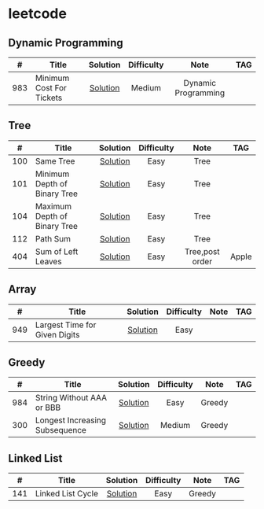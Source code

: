 # leetcode

## Dynamic Programming

| # |  Title           |Solution  |Difficulty |Note|TAG|
|------------| ------------- |:-------------:| :-----:|:-----:|:-----:|
| 983 | Minimum Cost For Tickets       |  [Solution](https://github.com/sugur/leetcode/blob/master/src/main/java/idv/swtang/leetcode/dynamic_programming/MinimumCostForTickets.java) | Medium |Dynamic Programming||


## Tree

| # |  Title           |Solution  |Difficulty |Note|TAG|
|------------| ------------- |:-------------:| :-----:|:-----:|:-----:|
| 100 | Same Tree       |  [Solution](https://github.com/sugur/leetcode/blob/master/src/main/java/idv/swtang/leetcode/tree/SameTree.java) | Easy |Tree||
| 101 |Minimum Depth of Binary Tree       |  [Solution](https://github.com/sugur/leetcode/blob/master/src/main/java/idv/swtang/leetcode/tree/MinimumDepthOfBinaryTree.java) | Easy |Tree||
| 104 |  Maximum Depth of Binary Tree       |  [Solution](https://github.com/sugur/leetcode/blob/master/src/main/java/idv/swtang/leetcode/tree/MaximumDepthofBinaryTree.java) | Easy |Tree||
| 112 | Path Sum       |  [Solution](https://github.com/sugur/leetcode/blob/master/src/main/java/idv/swtang/leetcode/tree/PathSum.java) | Easy |Tree||
| 404 | Sum of Left Leaves |  [Solution](https://github.com/sugur/leetcode/blob/master/src/main/java/idv/swtang/leetcode/tree/SumOfLeftLeaves.java) | Easy |Tree,post order|Apple|


## Array

| # |  Title           |Solution  |Difficulty |Note|TAG|
|------------| ------------- |:-------------:| :-----:|:-----:|:-----:|
| 949 | Largest Time for Given Digits      |  [Solution](https://github.com/sugur/leetcode/blob/master/src/main/java/idv/swtang/leetcode/other/LargestTimeFromDigits.java) | Easy |||


## Greedy

| # |  Title           |Solution  |Difficulty |Note|TAG|
|------------| ------------- |:-------------:| :-----:|:-----:|:-----:|
| 984 | String Without AAA or BBB      |  [Solution](https://github.com/sugur/leetcode/blob/master/src/main/java/idv/swtang/leetcode/dynamic_programming/MinimumCostForTickets.java) | Easy |Greedy||
| 300 | Longest Increasing Subsequence      |  [Solution](https://github.com/sugur/leetcode/blob/master/src/main/java/idv/swtang/leetcode/dynamic_programming/MinimumCostForTickets.java) | Medium |Greedy||


## Linked List

| # |  Title           |Solution  |Difficulty |Note|TAG|
|------------| ------------- |:-------------:| :-----:|:-----:|:-----:|
| 141 |  Linked List Cycle      |  [Solution](https://github.com/sugur/leetcode/blob/master/src/main/java/idv/swtang/leetcode/dynamic_programming/MinimumCostForTickets.java) | Easy |Greedy||






